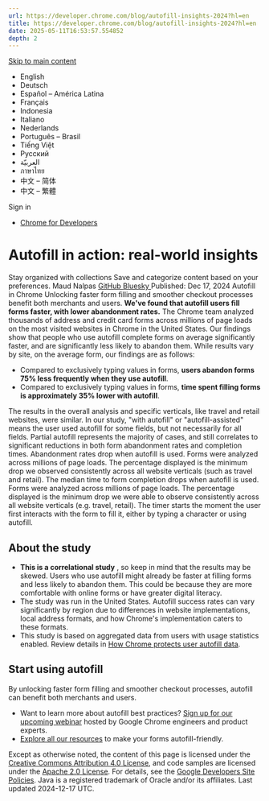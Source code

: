 ```yaml
---
url: https://developer.chrome.com/blog/autofill-insights-2024?hl=en
title: https://developer.chrome.com/blog/autofill-insights-2024?hl=en
date: 2025-05-11T16:53:57.554852
depth: 2
---
```


[ Skip to main content ](https://developer.chrome.com/blog/autofill-insights-2024?hl=en#main-content)
  * English
  * Deutsch
  * Español – América Latina
  * Français
  * Indonesia
  * Italiano
  * Nederlands
  * Português – Brasil
  * Tiếng Việt
  * Русский
  * العربيّة
  * ภาษาไทย
  * 中文 – 简体
  * 中文 – 繁體

Sign in


  * [ Chrome for Developers ](https://developer.chrome.com/)


#  Autofill in action: real-world insights 
Stay organized with collections  Save and categorize content based on your preferences. 
Maud Nalpas 
[ GitHub ](https://github.com/maudnals) [ Bluesky ](https://bsky.app/profile/maudnals.bsky.social)
Published: Dec 17, 2024 
Autofill in Chrome
Unlocking faster form filling and smoother checkout processes benefit both merchants and users.
**We've found that autofill users fill forms faster, with lower abandonment rates.**
The Chrome team analyzed thousands of address and credit card forms across millions of page loads on the most visited websites in Chrome in the United States. Our findings show that people who use autofill complete forms on average significantly faster, and are significantly less likely to abandon them.
While results vary by site, on the average form, our findings are as follows:
  * Compared to exclusively typing values in forms, **users abandon forms 75% less frequently when they use autofill**.
  * Compared to exclusively typing values in forms, **time spent filling forms is approximately 35% lower with autofill**.


The results in the overall analysis and specific verticals, like travel and retail websites, were similar.
In our study, "with autofill" or "autofill-assisted" means the user used autofill for some fields, but not necessarily for all fields. Partial autofill represents the majority of cases, and still correlates to significant reductions in both form abandonment rates and completion times.
Abandonment rates drop when autofill is used. Forms were analyzed across millions of page loads. The percentage displayed is the minimum drop we observed consistently across all website verticals (such as travel and retail). The median time to form completion drops when autofill is used. Forms were analyzed across millions of page loads. The percentage displayed is the minimum drop we were able to observe consistently across all website verticals (e.g. travel, retail). The timer starts the moment the user first interacts with the form to fill it, either by typing a character or using autofill.
## About the study
  * **This is a correlational study** , so keep in mind that the results may be skewed. Users who use autofill might already be faster at filling forms and less likely to abandon them. This could be because they are more comfortable with online forms or have greater digital literacy.
  * The study was run in the United States. Autofill success rates can vary significantly by region due to differences in website implementations, local address formats, and how Chrome's implementation caters to these formats.
  * This study is based on aggregated data from users with usage statistics enabled. Review details in [How Chrome protects user autofill data](https://support.google.com/chrome/answer/14271924).


## Start using autofill
By unlocking faster form filling and smoother checkout processes, autofill can benefit both merchants and users.
  * Want to learn more about autofill best practices? [Sign up for our upcoming webinar](https://marketingplatformacademy.withgoogle.com/events/boost-conversions-with-autofill-optimizing-checkout-and-signup-flows) hosted by Google Chrome engineers and product experts.
  * [Explore all our resources](https://developer.chrome.com/docs/identity/autofill) to make your forms autofill-friendly.


Except as otherwise noted, the content of this page is licensed under the [Creative Commons Attribution 4.0 License](https://creativecommons.org/licenses/by/4.0/), and code samples are licensed under the [Apache 2.0 License](https://www.apache.org/licenses/LICENSE-2.0). For details, see the [Google Developers Site Policies](https://developers.google.com/site-policies). Java is a registered trademark of Oracle and/or its affiliates.
Last updated 2024-12-17 UTC.

